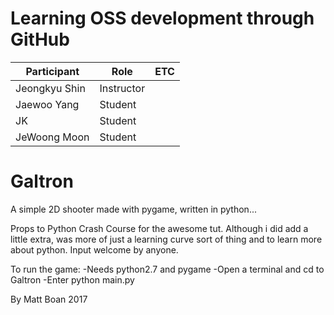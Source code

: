 # Learning OSS development through GitHub

| Participant   | Role       | ETC |
|---------------|------------|-----|
| Jeongkyu Shin | Instructor |     |
| Jaewoo Yang   | Student    |     |
| JK            | Student    |     |
| JeWoong Moon  | Student    |     |

# Galtron
A simple 2D shooter made with pygame, written in python...

Props to Python Crash Course for the awesome tut. Although i did add a little extra, was more of just a learning curve sort of thing and to learn more about python. Input welcome by anyone.

To run the game:
	-Needs python2.7 and pygame
	-Open a terminal and cd to Galtron
	-Enter python main.py

By Matt Boan 2017
  

